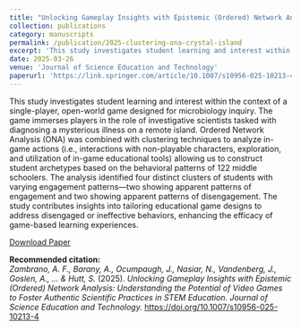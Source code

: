 ```yaml
---
title: "Unlocking Gameplay Insights with Epistemic (Ordered) Network Analysis: Understanding the Potential of Video Games to Foster Authentic Scientific Practices in STEM Education"
collection: publications
category: manuscripts
permalink: /publication/2025-clustering-ona-crystal-island
excerpt: 'This study investigates student learning and interest within the context of a single-player, open-world game designed for microbiology inquiry. Using Order Network Analysis, we identified four distinct clusters of students with varying engagement patterns—two showing apparent patterns of engagement and two showing apparent patterns of disengagement.'
date: 2025-03-26
venue: 'Journal of Science Education and Technology'
paperurl: 'https://link.springer.com/article/10.1007/s10956-025-10213-4'
---
```


This study investigates student learning and interest within the context of a single-player, open-world game designed for microbiology inquiry. The game immerses players in the role of investigative scientists tasked with diagnosing a mysterious illness on a remote island. Ordered Network Analysis (ONA) was combined with clustering techniques to analyze in-game actions (i.e., interactions with non-playable characters, exploration, and utilization of in-game educational tools) allowing us to construct student archetypes based on the behavioral patterns of 122 middle schoolers. The analysis identified four distinct clusters of students with varying engagement patterns—two showing apparent patterns of engagement and two showing apparent patterns of disengagement. The study contributes insights into tailoring educational game designs to address disengaged or ineffective behaviors, enhancing the efficacy of game-based learning experiences.

[Download Paper](https://link.springer.com/article/10.1007/s10956-025-10213-4)

<b>Recommended citation:</b><br>
<i>Zambrano, A. F., Barany, A., Ocumpaugh, J., Nasiar, N., Vandenberg, J., Goslen, A., ... & Hutt, S.</i> (2025). 
<i>Unlocking Gameplay Insights with Epistemic (Ordered) Network Analysis: Understanding the Potential of Video Games to Foster Authentic Scientific Practices in STEM Education.</i> 
<i>Journal of Science Education and Technology.</i> 
<a href="https://doi.org/10.1007/s10956-025-10213-4">https://doi.org/10.1007/s10956-025-10213-4</a>

